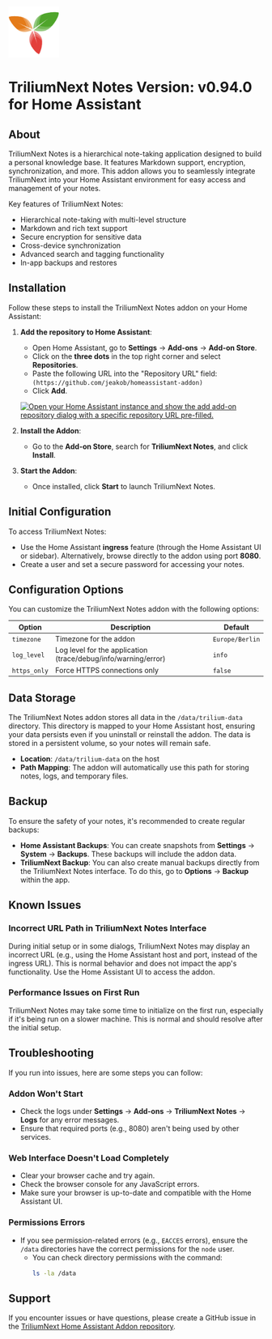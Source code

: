 <img src="trill.png" width="100" height="100">

# TriliumNext Notes Version: v0.94.0 for Home Assistant


## About

TriliumNext Notes is a hierarchical note-taking application designed to build a personal knowledge base. It features Markdown support, encryption, synchronization, and more. This addon allows you to seamlessly integrate TriliumNext into your Home Assistant environment for easy access and management of your notes.

Key features of TriliumNext Notes:
- Hierarchical note-taking with multi-level structure
- Markdown and rich text support
- Secure encryption for sensitive data
- Cross-device synchronization
- Advanced search and tagging functionality
- In-app backups and restores

## Installation

Follow these steps to install the TriliumNext Notes addon on your Home Assistant:

1. **Add the repository to Home Assistant**:
   - Open Home Assistant, go to **Settings** → **Add-ons** → **Add-on Store**.
   - Click on the **three dots** in the top right corner and select **Repositories**.
   - Paste the following URL into the "Repository URL" field:
     ```(https://github.com/jeakob/homeassistant-addon)```
   - Click **Add**.

   [![Open your Home Assistant instance and show the add add-on repository dialog with a specific repository URL pre-filled.](https://my.home-assistant.io/badges/supervisor_add_addon_repository.svg)](https://my.home-assistant.io/redirect/supervisor_add_addon_repository/?repository_url=https%3A%2F%2Fgithub.com%2Fjeakob%2Fhomeassistant-addons)

2. **Install the Addon**:
   - Go to the **Add-on Store**, search for **TriliumNext Notes**, and click **Install**.

3. **Start the Addon**:
   - Once installed, click **Start** to launch TriliumNext Notes.

## Initial Configuration

To access TriliumNext Notes:
- Use the Home Assistant **ingress** feature (through the Home Assistant UI or sidebar). Alternatively, browse directly to the addon using port **8080**.
- Create a user and set a secure password for accessing your notes.

## Configuration Options

You can customize the TriliumNext Notes addon with the following options:

| Option         | Description                                         | Default        |
|----------------|-----------------------------------------------------|----------------|
| `timezone`     | Timezone for the addon                              | `Europe/Berlin`|
| `log_level`    | Log level for the application (trace/debug/info/warning/error) | `info`         |
| `https_only`   | Force HTTPS connections only                       | `false`        |

## Data Storage

The TriliumNext Notes addon stores all data in the `/data/trilium-data` directory. This directory is mapped to your Home Assistant host, ensuring your data persists even if you uninstall or reinstall the addon. The data is stored in a persistent volume, so your notes will remain safe.

- **Location**: `/data/trilium-data` on the host
- **Path Mapping**: The addon will automatically use this path for storing notes, logs, and temporary files.

## Backup

To ensure the safety of your notes, it's recommended to create regular backups:

- **Home Assistant Backups**: You can create snapshots from **Settings** → **System** → **Backups**. These backups will include the addon data.
- **TriliumNext Backup**: You can also create manual backups directly from the TriliumNext Notes interface. To do this, go to **Options** → **Backup** within the app.

## Known Issues

### Incorrect URL Path in TriliumNext Notes Interface

During initial setup or in some dialogs, TriliumNext Notes may display an incorrect URL (e.g., using the Home Assistant host and port, instead of the ingress URL). This is normal behavior and does not impact the app's functionality. Use the Home Assistant UI to access the addon.

### Performance Issues on First Run

TriliumNext Notes may take some time to initialize on the first run, especially if it's being run on a slower machine. This is normal and should resolve after the initial setup.

## Troubleshooting

If you run into issues, here are some steps you can follow:

### Addon Won't Start
- Check the logs under **Settings** → **Add-ons** → **TriliumNext Notes** → **Logs** for any error messages.
- Ensure that required ports (e.g., 8080) aren't being used by other services.

### Web Interface Doesn't Load Completely
- Clear your browser cache and try again.
- Check the browser console for any JavaScript errors.
- Make sure your browser is up-to-date and compatible with the Home Assistant UI.

### Permissions Errors
- If you see permission-related errors (e.g., `EACCES` errors), ensure the `/data` directories have the correct permissions for the `node` user.
  - You can check directory permissions with the command:
    ```bash
    ls -la /data
    ```

## Support

If you encounter issues or have questions, please create a GitHub issue in the [TriliumNext Home Assistant Addon repository](https://github.com/jeakob/homeassistant-addons/trillium/issues).


